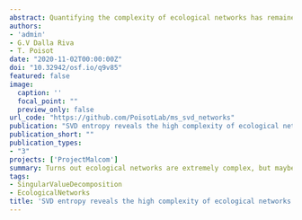 ```yaml
---
abstract: Quantifying the complexity of ecological networks has remained elusive. Primarily, complexity has been defined on the basis of the structural (or behavioural) complexity of the system. These definitions ignore the notion of 'physical complexity', which can measure the amount of information contained in an ecological network, and how difficult it would be to compress. We present relative rank deficiency and SVD entropy as measures of 'external' and 'internal' complexity respectively. Using bipartite ecological networks, we find that they all show a very high, almost maximal, physical complexity. Pollination networks, in particular, are more complex when compared to other types of interactions. In addition, we find that SVD entropy relates to other structural measures of complexity (nestedness, connectance, and spectral radius), but does not inform about the resilience of a network when using simulated extinction cascades, which has previously been reported for structural measures of complexity. We argue that SVD entropy provides a fundamentally more 'correct' measure of network complexity and should be added to the toolkit of descriptors of ecological networks moving forward.
authors:
- 'admin'
- G.V Dalla Riva
- T. Poisot
date: "2020-11-02T00:00:00Z"
doi: "10.32942/osf.io/q9v85"
featured: false
image:
  caption: ''
  focal_point: ""
  preview_only: false
url_code: "https://github.com/PoisotLab/ms_svd_networks"
publication: "SVD entropy reveals the high complexity of ecological networks"
publication_short: ""
publication_types:
- "3"
projects: ['ProjectMalcom']
summary: Turns out ecological networks are extremely complex, but maybe they could do even a bit better.
tags:
- SingularValueDecomposition
- EcologicalNetworks
title: 'SVD entropy reveals the high complexity of ecological networks'
---
```

